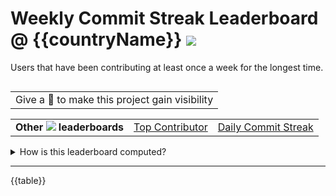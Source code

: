 # Weekly Commit Streak Leaderboard @ {{countryName}} <img src="https://flagsapi.com/{{countryCodeUppercase}}/flat/24.png">

Users that have been contributing at least once a week for the longest time.

<table align="right">
	<tr>
		<td>
			Give a 🌟 to make this project gain visibility
		</td>
	</tr>
</table>

<table align="center">
	<tr>
		<td>
			<b>Other <img src="https://flagsapi.com/{{countryCodeUppercase}}/flat/16.png"> leaderboards</b>
		</td>
		<td>
			<a href="../contribution-count/{{countryCode}}.md">
				Top Contributor
			</a>
		</td>
		<td>
			<a href="../day-streak/{{countryCode}}.md">
				Daily Commit Streak
			</a>
		</td>
	</tr>
</table>

<details>
<summary>How is this leaderboard computed?</summary>

To be in this leaderboard, you need:

-   At least `{{minFollowerCount}}` followers
-   Have one of `{{countryMatch}}` in your profile location. [Ask to add a city name if you think it's missing.](https://github.com/7PH/github-top-users/issues/new).
-   Be part of the first `{{userCount}}` users based the ranking criteria

Here is the pseudocode generating this leaderboard:

```js
github
    .users
    .filter(user => user.followerCount > {{minFollowerCount}})
    .sortBy(user => getCurrentWeeklyCommitStreak(user), 'desc')
    .take({{userCount}})
```

</details>

---

{{table}}
